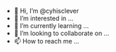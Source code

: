 - 👋 Hi, I’m @cyhisclever
- 👀 I’m interested in ...
- 🌱 I’m currently learning ...
- 💞️ I’m looking to collaborate on ...
- 📫 How to reach me ...

<!---
cyhisclever/cyhisclever is a ✨ special ✨ repository because its `README.md` (this file) appears on your GitHub profile.
You can click the Preview link to take a look at your changes.
--->
